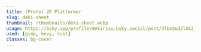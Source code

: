 ```yaml
---
title: (Proto) 2D Platformer
slug: deki-sheet
thumbnail: /thumbnails/deki-sheet.webp
usage: https://bsky.app/profile/dekirisu.bsky.social/post/3lbm3ud2lkk2j
used: [gimp, bevy, rust]
classes: bg-cover
---
```

